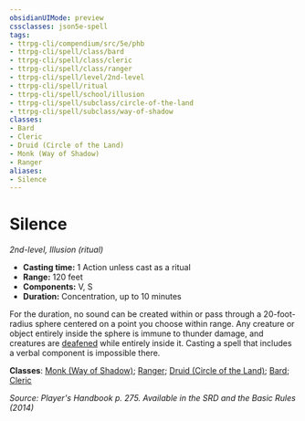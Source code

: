 ```yaml
---
obsidianUIMode: preview
cssclasses: json5e-spell
tags:
- ttrpg-cli/compendium/src/5e/phb
- ttrpg-cli/spell/class/bard
- ttrpg-cli/spell/class/cleric
- ttrpg-cli/spell/class/ranger
- ttrpg-cli/spell/level/2nd-level
- ttrpg-cli/spell/ritual
- ttrpg-cli/spell/school/illusion
- ttrpg-cli/spell/subclass/circle-of-the-land
- ttrpg-cli/spell/subclass/way-of-shadow
classes:
- Bard
- Cleric
- Druid (Circle of the Land)
- Monk (Way of Shadow)
- Ranger
aliases:
- Silence
---
```

# Silence
*2nd-level, Illusion (ritual)*  


- **Casting time:** 1 Action unless cast as a ritual
- **Range:** 120 feet
- **Components:** V, S
- **Duration:** Concentration, up to 10 minutes

For the duration, no sound can be created within or pass through a 20-foot-radius sphere centered on a point you choose within range. Any creature or object entirely inside the sphere is immune to thunder damage, and creatures are [deafened](/CLI/conditions.md#Deafened) while entirely inside it. Casting a spell that includes a verbal component is impossible there.

**Classes**: [Monk (Way of Shadow)](/CLI/lists/list-spells-classes-monk-way-of-shadow.md); [Ranger](/CLI/lists/list-spells-classes-ranger.md); [Druid (Circle of the Land)](/CLI/lists/list-spells-classes-druid-circle-of-the-land.md); [Bard](/CLI/lists/list-spells-classes-bard.md); [Cleric](/CLI/lists/list-spells-classes-cleric.md)

*Source: Player's Handbook p. 275. Available in the <span title='Systems Reference Document (5.1)'>SRD</span> and the Basic Rules (2014)*